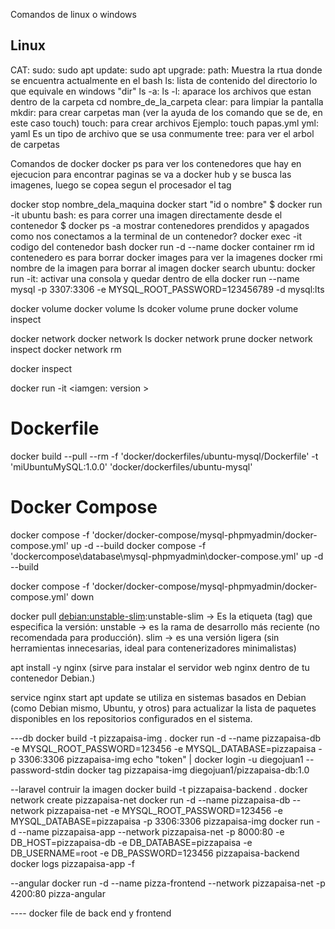 Comandos de linux o windows



## Linux 


CAT:
sudo:
sudo apt update:
sudo apt upgrade:
path: Muestra la rtua donde se encuentra actualmente en el bash 
ls: lista de contenido del directorio lo que equivale en windows "dir"
ls -a:
ls -l: aparace los archivos que estan dentro de la carpeta
cd nombre_de_la_carpeta 
clear: para limpiar la pantalla 
mkdir: para crear carpetas 
man (ver la ayuda de los comando que se de, en este caso touch) touch: para crear archivos Ejemplo: touch papas.yml
yml: yaml Es un tipo de archivo que se usa conmumente 
tree: para ver el arbol de carpetas 

Comandos de docker 
docker ps para ver los contenedores que hay en ejecucion 
para encontrar paginas se va a docker hub y se busca las imagenes, luego se copea segun el procesador el tag 

docker stop nombre_dela_maquina
docker start "id o nombre"
$ docker run -it ubuntu bash: es para correr una imagen directamente desde el contenedor
$ docker ps -a mostrar contenedores prendidos y apagados
como nos conectamos a la terminal de un contenedor?
docker exec -it codigo del contenedor bash
docker run -d --name
docker container rm id contenedero es para borrar
docker images para ver la imagenes
docker rmi nombre de la imagen para borrar al imagen
docker search ubuntu: 
docker run -it: activar una consola y quedar dentro de ella 
docker run --name mysql -p 3307:3306 -e MYSQL_ROOT_PASSWORD=123456789 -d  mysql:lts

 docker volume
 docker volume ls
 dcoker volume prune <codigo del volumen>
 docker volume inspect <codigo del volumen>

 docker network
 docker network ls
 docker network prune
 docker network inspect <codigo de la red>
 docker network rm <codigo de la red>

 docker inspect <codigo del contenedot>

docker run -it <iamgen: version >

# Dockerfile

docker build --pull --rm -f 'docker/dockerfiles/ubuntu-mysql/Dockerfile' -t 'miUbuntuMySQL:1.0.0' 'docker/dockerfiles/ubuntu-mysql'

# Docker Compose 



  docker compose -f 'docker/docker-compose/mysql-phpmyadmin/docker-compose.yml' up -d --build
 docker compose -f 'dockercompose\database\mysql-phpmyadmin\docker-compose.yml' up -d --build

 docker compose -f 'docker/docker-compose/mysql-phpmyadmin/docker-compose.yml' down

docker pull <debian:unstable-slim>:unstable-slim 
  → Es la etiqueta (tag) que especifica la versión:
  unstable → es la rama de desarrollo más reciente (no recomendada para producción).
  slim → es una versión ligera (sin herramientas innecesarias, ideal para contenerizadores minimalistas)

apt install -y nginx (sirve para instalar el servidor web nginx dentro de tu contenedor Debian.)

service nginx start
apt update se utiliza en sistemas basados en Debian (como Debian mismo, Ubuntu, y otros) para actualizar la lista de paquetes disponibles en los repositorios configurados en el sistema.

 ---db
 docker build -t pizzapaisa-img .
 docker run  -d --name pizzapaisa-db -e MYSQL_ROOT_PASSWORD=123456 -e MYSQL_DATABASE=pizzapaisa -p 3306:3306 pizzapaisa-img
 echo "token" | docker login -u diegojuan1 --password-stdin
 docker tag pizzapaisa-img diegojuan1/pizzapaisa-db:1.0

 --laravel
 contruir la imagen 
 docker build -t pizzapaisa-backend .
 docker network create pizzapaisa-net
 docker run -d --name pizzapaisa-db --network pizzapaisa-net -e MYSQL_ROOT_PASSWORD=123456 -e MYSQL_DATABASE=pizzapaisa  -p 3306:3306 pizzapaisa-img
 docker run -d --name pizzapaisa-app --network pizzapaisa-net -p 8000:80 -e DB_HOST=pizzapaisa-db -e DB_DATABASE=pizzapaisa -e DB_USERNAME=root  -e DB_PASSWORD=123456 pizzapaisa-backend
 docker logs pizzapaisa-app -f

 --angular
 docker run -d --name pizza-frontend --network pizzapaisa-net -p 4200:80 pizza-angular
 
  ---- docker file de back end y frontend 
  

  

